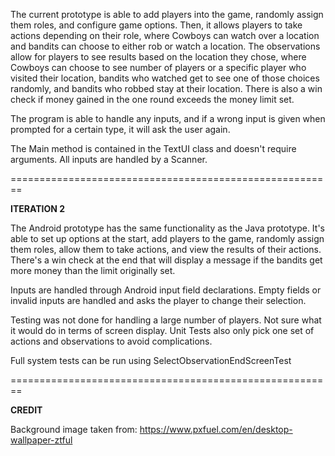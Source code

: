 The current prototype is able to add players into the game, randomly assign them roles, 
and configure game options. Then, it allows players 
to take actions depending on their role, where Cowboys can watch over a location and bandits can choose to either rob or watch a location.
The observations allow for players to see results based on the location they chose, where Cowboys can choose to see number of players or a specific player who visited their location, bandits who watched get to see one of those choices randomly, and bandits who robbed stay at their location. 
There is also a win check if money gained in the one round exceeds the money limit set. 

The program is able to handle any inputs, and if a wrong input is given when prompted for a certain type, it will ask the user again. 

The Main method is contained in the TextUI class and doesn't require arguments. All inputs are handled by a Scanner.

========================================================

**ITERATION 2**

The Android prototype has the same functionality as the Java prototype. It's able to set up options at the start,
add players to the game, randomly assign them roles, allow them to take actions, and view
the results of their actions. There's a win check at the end that will display a message if the bandits get more money than the limit originally set.

Inputs are handled through Android input field declarations. Empty fields or invalid inputs are handled and asks the player to change their selection.

Testing was not done for handling a large number of players. Not sure what it would do in terms of screen display. 
Unit Tests also only pick one set of actions and observations to avoid complications. 

Full system tests can be run using SelectObservationEndScreenTest

========================================================

**CREDIT**

Background image taken from: https://www.pxfuel.com/en/desktop-wallpaper-ztful